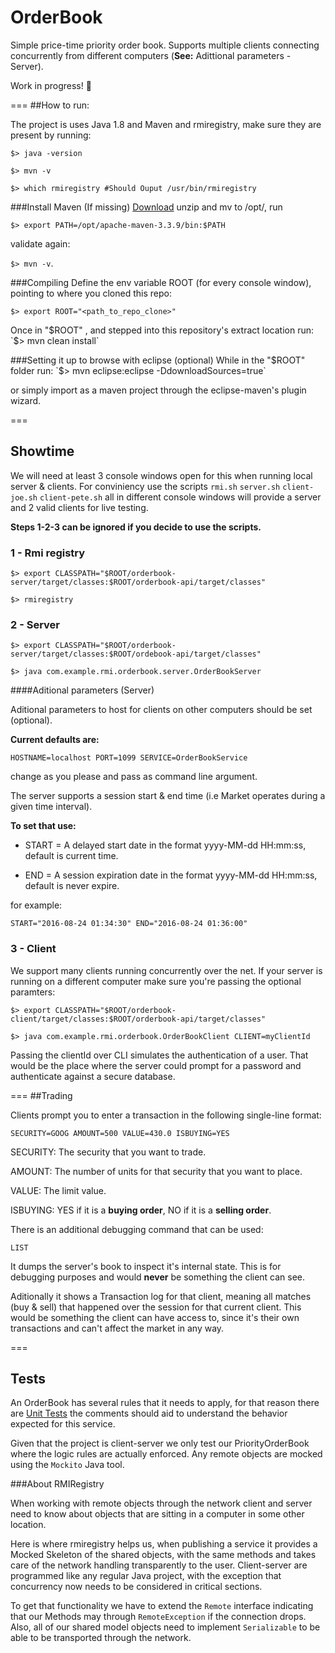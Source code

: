 # OrderBook
Simple price-time priority order book. Supports multiple clients connecting concurrently from different computers (**See:** Adittional parameters - Server). 

Work in progress! :construction_worker:

===
##How to run:

The project is uses Java 1.8 and Maven and rmiregistry, make sure they are present by running:

`$> java -version`

`$> mvn -v`

`$> which rmiregistry #Should Ouput /usr/bin/rmiregistry`



###Install Maven (If missing)
[Download](http://mirror.olnevhost.net/pub/apache/maven/maven-3/3.3.9/binaries/apache-maven-3.3.9-bin.zip) unzip and mv to /opt/, run

`$> export PATH=/opt/apache-maven-3.3.9/bin:$PATH`

validate again:

`$> mvn -v`.

###Compiling
Define the env variable ROOT (for every console window), pointing to where you cloned this repo:

`$> export ROOT="<path_to_repo_clone>"`

Once in "$ROOT" , and stepped into this repository's extract location run:
`$> mvn clean install`

###Setting it up to browse with eclipse (optional)
While in the "$ROOT" folder run:
`$> mvn eclipse:eclipse -DdownloadSources=true`

or simply import as a maven project through the eclipse-maven's plugin wizard.

===

## Showtime
We will need at least 3 console windows open for this when running local server & clients. For conviniency use the scripts `rmi.sh` `server.sh` `client-joe.sh` `client-pete.sh` all in different console windows will provide a server and 2 valid clients for live testing.

**Steps 1-2-3 can be ignored if you decide to use the scripts.**

### 1 - Rmi registry

`$> export CLASSPATH="$ROOT/orderbook-server/target/classes:$ROOT/orderbook-api/target/classes"`

`$> rmiregistry`

### 2 - Server

`$> export CLASSPATH="$ROOT/orderbook-server/target/classes:$ROOT/ordebook-api/target/classes"`

`$> java com.example.rmi.orderbook.server.OrderBookServer`

####Aditional parameters (Server)

Aditional parameters to host for clients on other computers should be set (optional). 

**Current defaults are:**

`HOSTNAME=localhost PORT=1099 SERVICE=OrderBookService`

change as you please and pass as command line argument.

The server supports a session start & end time (i.e Market operates during a given time interval). 

**To set that use:**

* START = A delayed start date in the format yyyy-MM-dd HH:mm:ss, default is current time.

* END = A session expiration date in the format yyyy-MM-dd HH:mm:ss, default is never expire.

for example:

`START="2016-08-24 01:34:30" END="2016-08-24 01:36:00"`

### 3 - Client

We support many clients running concurrently over the net. If your server is running on a different computer make sure you're passing the optional paramters:


`$> export CLASSPATH="$ROOT/orderbook-client/target/classes:$ROOT/orderbook-api/target/classes"`

`$> java com.example.rmi.orderbook.OrderBookClient CLIENT=myClientId`

Passing the clientId over CLI simulates the authentication of a user. That would be the place where the server could prompt for a password and authenticate against a secure database.

===
##Trading

Clients prompt you to enter a transaction in the following single-line format:

`SECURITY=GOOG AMOUNT=500 VALUE=430.0 ISBUYING=YES`

SECURITY: The security that you want to trade.

AMOUNT: The number of units for that security that you want to place.

VALUE: The limit value.

ISBUYING: YES if it is a **buying order**, NO if it is a **selling order**.

There is an additional debugging command that can be used:

`LIST`

It dumps the server's book to inspect it's internal state. This is for debugging purposes and would **never** be something the client can see. 

Aditionally it shows a Transaction log for that client, meaning all matches (buy & sell) that happened over the session for that current client. This would be something the client can have access to, since it's their own transactions and can't affect the market in any way.

===

## Tests

An OrderBook has several rules that it needs to apply, for that reason there are [Unit Tests](orderbook-server/src/test/java/com/example/rmi/orderbook/OrderBookServiceTest.java) the comments should aid to understand the behavior expected for this service.

Given that the project is client-server we only test our PriorityOrderBook where the logic rules are actually enforced. Any remote objects are mocked using the `Mockito` Java tool.

###About RMIRegistry

When working with remote objects through the network client and server need to know about objects that are sitting in a computer in some other location. 

Here is where rmiregistry helps us, when publishing a service it provides a Mocked Skeleton of the shared objects, with the same methods and takes care of the network handling transparently to the user. Client-server are programmed like any regular Java project, with the exception that concurrency now needs to be considered in critical sections.

To get that functionality we have to extend the `Remote` interface indicating that our Methods may through `RemoteException` if the connection drops. Also, all of our shared model objects need to implement `Serializable` to be able to be transported through the network.
